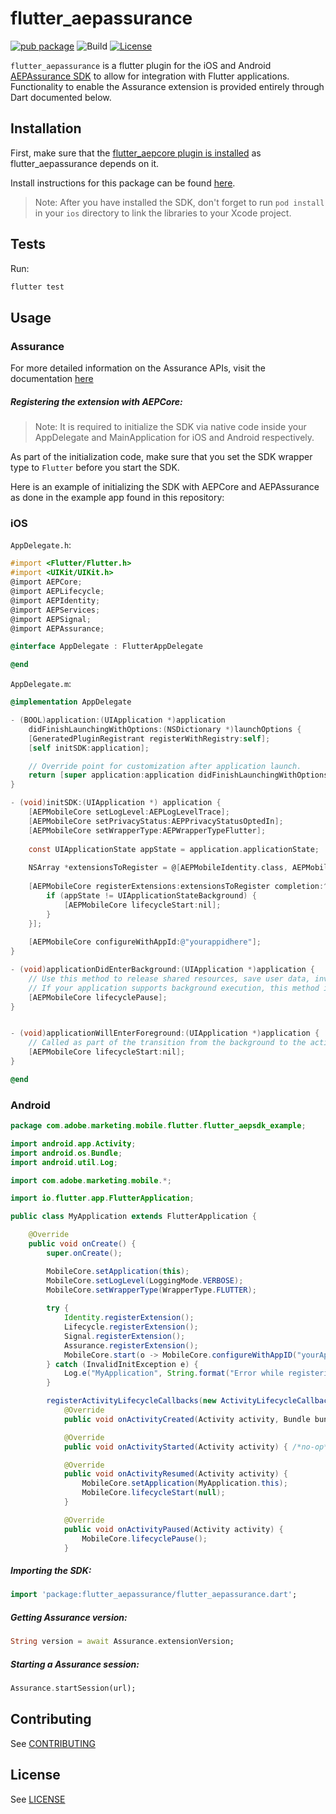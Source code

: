 # flutter_aepassurance

[![pub package](https://img.shields.io/pub/v/flutter_aepassurance.svg)](https://pub.dartlang.org/packages/flutter_aepassurance) ![Build](https://github.com/adobe/flutter_aepassurance/workflows/Dart%20Unit%20Tests%20+%20Android%20Build%20+%20iOS%20Build/badge.svg) [![License](https://img.shields.io/badge/License-Apache%202.0-blue.svg)](https://opensource.org/licenses/Apache-2.0)

`flutter_aepassurance` is a flutter plugin for the iOS and Android [AEPAssurance SDK](https://aep-sdks.gitbook.io/docs/using-mobile-extensions/adobe-experience-platform-assurance) to allow for integration with Flutter applications. Functionality to enable the Assurance extension is provided entirely through Dart documented below.

## Installation

First, make sure that the [flutter_aepcore plugin is installed](./flutter_aepcore/README.md) as flutter_aepassurance depends on it. 

Install instructions for this package can be found [here](https://pub.dev/packages/flutter_aepassurance/install).

> Note: After you have installed the SDK, don't forget to run `pod install` in your `ios` directory to link the libraries to your Xcode project.

## Tests

Run:

```bash
flutter test
```

## Usage
### Assurance

For more detailed information on the Assurance APIs, visit the documentation [here](https://aep-sdks.gitbook.io/docs/using-mobile-extensions/adobe-experience-platform-assurance)

##### Registering the extension with AEPCore:

 > Note: It is required to initialize the SDK via native code inside your AppDelegate and MainApplication for iOS and Android respectively.

As part of the initialization code, make sure that you set the SDK wrapper type to `Flutter` before you start the SDK.

Here is an example of initializing the SDK with AEPCore and AEPAssurance as done in the example app found in this repository:

### iOS

`AppDelegate.h`:

```objectivec
#import <Flutter/Flutter.h>
#import <UIKit/UIKit.h>
@import AEPCore;
@import AEPLifecycle;
@import AEPIdentity;
@import AEPServices;
@import AEPSignal;
@import AEPAssurance;

@interface AppDelegate : FlutterAppDelegate

@end

```

`AppDelegate.m`:

```objectivec
@implementation AppDelegate

- (BOOL)application:(UIApplication *)application
    didFinishLaunchingWithOptions:(NSDictionary *)launchOptions {
    [GeneratedPluginRegistrant registerWithRegistry:self];
    [self initSDK:application];

    // Override point for customization after application launch.
    return [super application:application didFinishLaunchingWithOptions:launchOptions];
}

- (void)initSDK:(UIApplication *) application {
    [AEPMobileCore setLogLevel:AEPLogLevelTrace];
    [AEPMobileCore setPrivacyStatus:AEPPrivacyStatusOptedIn];
    [AEPMobileCore setWrapperType:AEPWrapperTypeFlutter];
    
    const UIApplicationState appState = application.applicationState;
    
    NSArray *extensionsToRegister = @[AEPMobileIdentity.class, AEPMobileLifecycle.class, AEPMobileSignal.class, AEPAssurance.class];
    
    [AEPMobileCore registerExtensions:extensionsToRegister completion:^{
        if (appState != UIApplicationStateBackground) {
            [AEPMobileCore lifecycleStart:nil];
        }
    }];
    
    [AEPMobileCore configureWithAppId:@"yourappidhere"];
}

- (void)applicationDidEnterBackground:(UIApplication *)application {
    // Use this method to release shared resources, save user data, invalidate timers, and store enough application state information to restore your application to its current state in case it is terminated later.
    // If your application supports background execution, this method is called instead of applicationWillTerminate: when the user quits.
    [AEPMobileCore lifecyclePause];
}


- (void)applicationWillEnterForeground:(UIApplication *)application {
    // Called as part of the transition from the background to the active state; here you can undo many of the changes made on entering the background.
    [AEPMobileCore lifecycleStart:nil];
}

@end
```

### Android

```java
package com.adobe.marketing.mobile.flutter.flutter_aepsdk_example;

import android.app.Activity;
import android.os.Bundle;
import android.util.Log;

import com.adobe.marketing.mobile.*;

import io.flutter.app.FlutterApplication;

public class MyApplication extends FlutterApplication {

    @Override
    public void onCreate() {
        super.onCreate();

        MobileCore.setApplication(this);
        MobileCore.setLogLevel(LoggingMode.VERBOSE);
        MobileCore.setWrapperType(WrapperType.FLUTTER);
        
        try {
            Identity.registerExtension();
            Lifecycle.registerExtension();
            Signal.registerExtension();
            Assurance.registerExtension();
            MobileCore.start(o -> MobileCore.configureWithAppID("yourAppId"));
        } catch (InvalidInitException e) {
            Log.e("MyApplication", String.format("Error while registering extensions %s", e.getLocalizedMessage()));
        }

        registerActivityLifecycleCallbacks(new ActivityLifecycleCallbacks() {
            @Override
            public void onActivityCreated(Activity activity, Bundle bundle) { /*no-op*/ }

            @Override
            public void onActivityStarted(Activity activity) { /*no-op*/ }

            @Override
            public void onActivityResumed(Activity activity) {
                MobileCore.setApplication(MyApplication.this);
                MobileCore.lifecycleStart(null);
            }

            @Override
            public void onActivityPaused(Activity activity) {
                MobileCore.lifecyclePause();
            }
```

##### Importing the SDK:
```dart
import 'package:flutter_aepassurance/flutter_aepassurance.dart';
```

##### Getting Assurance version:
 ```dart
String version = await Assurance.extensionVersion;
 ```

##### Starting a Assurance session:
 ```dart
Assurance.startSession(url);
 ```

## Contributing
See [CONTRIBUTING](CONTRIBUTING.md)

## License
See [LICENSE](LICENSE)
